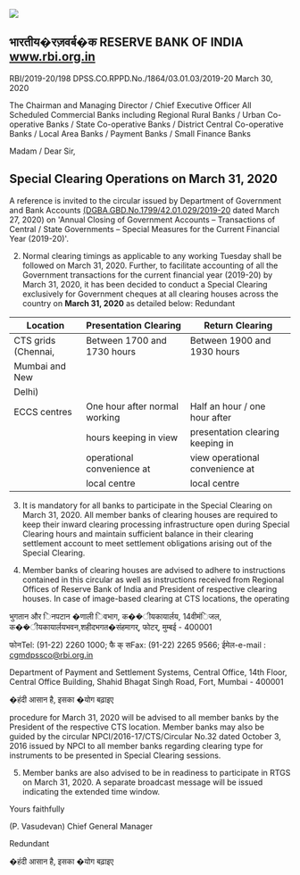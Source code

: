 ![](_page_0_Picture_0.jpeg)

## भारतीय�रज़वर्ब�क **RESERVE BANK OF INDIA** www.rbi.org.in

RBI/2019-20/198 DPSS.CO.RPPD.No./1864/03.01.03/2019-20 March 30, 2020

The Chairman and Managing Director / Chief Executive Officer All Scheduled Commercial Banks including Regional Rural Banks / Urban Co-operative Banks / State Co-operative Banks / District Central Co-operative Banks / Local Area Banks / Payment Banks / Small Finance Banks

Madam / Dear Sir,

## **Special Clearing Operations on March 31, 2020**

A reference is invited to the circular issued by Department of Government and Bank Accounts [\(DGBA.GBD.No.1799/42.01.029/2019-20](https://www.rbi.org.in/Scripts/NotificationUser.aspx?Id=11842&Mode=0) dated March 27, 2020) on 'Annual Closing of Government Accounts – Transactions of Central / State Governments – Special Measures for the Current Financial Year (2019-20)'.

2. Normal clearing timings as applicable to any working Tuesday shall be followed on March 31, 2020. Further, to facilitate accounting of all the Government transactions for the current financial year (2019-20) by March 31, 2020, it has been decided to conduct a Special Clearing exclusively for Government cheques at all clearing houses across the country on **March 31, 2020** as detailed below: Redundant

| Location            | Presentation Clearing         | Return Clearing                  |
|---------------------|-------------------------------|----------------------------------|
| CTS grids (Chennai, | Between 1700 and 1730 hours   | Between 1900 and 1930 hours      |
| Mumbai and New      |                               |                                  |
| Delhi)              |                               |                                  |
| ECCS centres        | One hour after normal working | Half an hour / one hour after    |
|                     | hours keeping in view         | presentation clearing keeping in |
|                     | operational convenience at    | view operational convenience at  |
|                     | local centre                  | local centre                     |

3. It is mandatory for all banks to participate in the Special Clearing on March 31, 2020. All member banks of clearing houses are required to keep their inward clearing processing infrastructure open during Special Clearing hours and maintain sufficient balance in their clearing settlement account to meet settlement obligations arising out of the Special Clearing.

4. Member banks of clearing houses are advised to adhere to instructions contained in this circular as well as instructions received from Regional Offices of Reserve Bank of India and President of respective clearing houses. In case of image-based clearing at CTS locations, the operating

भुगतान और िनपटान �णाली िवभाग, क��ीयकायार्लय, 14वीमंिजल, क��ीयकायार्लयभवन,शहीदभगत�संहमागर्, फोटर्, मुम्बई - 400001

फोनTel: (91-22) 2260 1000; फै क् सFax: (91-22) 2265 9566; ईमेल-e-mail : [cgmdpssco@rbi.org.in](mailto:cgmdpssco@rbi.org.in)

Department of Payment and Settlement Systems, Central Office, 14th Floor, Central Office Building, Shahid Bhagat Singh Road, Fort, Mumbai - 400001

�हंदी आसान है, इसका �योग बढ़ाइए

procedure for March 31, 2020 will be advised to all member banks by the President of the respective CTS location. Member banks may also be guided by the circular NPCI/2016-17/CTS/Circular No.32 dated October 3, 2016 issued by NPCI to all member banks regarding clearing type for instruments to be presented in Special Clearing sessions.

5. Member banks are also advised to be in readiness to participate in RTGS on March 31, 2020. A separate broadcast message will be issued indicating the extended time window.

Yours faithfully

(P. Vasudevan) Chief General Manager

Redundant

�हंदी आसान है, इसका �योग बढ़ाइए